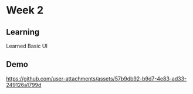 # Week 2

## Learning 

Learned Basic UI 

## Demo 



https://github.com/user-attachments/assets/57b9db92-b9d7-4e83-ad33-249126a1799d

